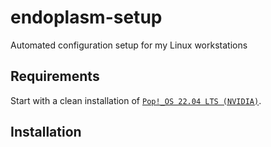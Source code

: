 # endoplasm-setup

Automated configuration setup for my Linux workstations

## Requirements

Start with a clean installation of [`Pop!_OS 22.04 LTS
(NVIDIA)`](https://pop.system76.com/).

## Installation

